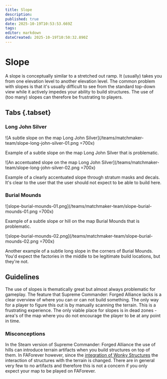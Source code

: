 ```yaml
---
title: Slope
description: 
published: true
date: 2025-10-19T10:53:53.669Z
tags: 
editor: markdown
dateCreated: 2025-10-19T10:50:32.890Z
---
```


# Slope

A slope is conceptually similar to a stretched out ramp. It (usually) takes you from one elevation level to another elevation level. The common problem with slopes is that it's usually difficult to see from the standard top-down view while it actively impedes your ability to build structures. The use of (too many) slopes can therefore be frustrating to players.

## Tabs {.tabset}
### Long John Silver

![A subtle slope on the map Long John Silver](/teams/matchmaker-team/slope-long-john-silver-01.png =700x)

Example of a subtle slope on the map Long John Silver that is problematic.

![An accentuated slope on the map Long John Silver](/teams/matchmaker-team/slope-long-john-silver-02.png =700x)

Example of a clearly accentuated slope through stratum masks and decals. It's clear to the user that the user should not expect to be able to build here.

### Burial Mounds

![slope-burial-mounds-01.png](/teams/matchmaker-team/slope-burial-mounds-01.png =700x)

Example of a subtle slope or hill on the map Burial Mounds that is problematic.

![slope-burial-mounds-02.png](/teams/matchmaker-team/slope-burial-mounds-02.png =700x)

Another example of a subtle long slope in the corners of Burial Mounds. You'd expect the factories in the middle to be legitimate build locations, but they're not.

## Guidelines

The use of slopes is thematically great but almost always problematic for gameplay. The feature that Supreme Commander: Forged Alliance lacks is a clear overview of where you can or can not build something. The only way for a player to figure this out is by manually scanning the terrain. This is a frustrating experience. The only viable place for slopes is in dead zones - area's of the map where you do not encourage the player to be at any point in time.

### Misconceptions

In the Steam version of Supreme Commander: Forged Alliance the use of hills can introduce terrain artifacts when you build structures on top of them. In FAForever however, since the [integration of Wonky Structures](https://github.com/FAForever/fa/pull/4584) the interaction of structures with the terrain is changed. There are in general very few to no artifacts and therefore this is not a concern if you only expect your map to be played on FAForever.
